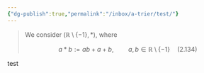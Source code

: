 ```yaml
---
{"dg-publish":true,"permalink":"/inbox/a-trier/test/"}
---
```


> We consider $(\mathbb{R} \setminus \{-1\},*)$, where
> 
> $$a*b:=ab+a+b, \quad\quad a, b \in \mathbb{R}\setminus\{-1\} \quad (2.134)$$

test
